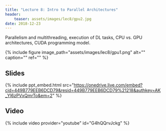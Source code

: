```yaml
---
title: "Lecture 8: Intro to Parallel Architectures"
header:
    teaser: assets/images/lec8/gpu2.jpg
date: 2018-12-23
---
```


Parallelism and multithreading, execution of DL tasks, CPU vs. GPU architectures, CUDA programming model.

{% include figure image_path="assets/images/lec8/gpu1.png" alt="" caption="" ref="" %}

## Slides

{% include ppt_embed.html
src="https://onedrive.live.com/embed?cid=449B779EEB6DCD79&resid=449B779EEB6DCD79%21218&authkey=AK_Yl6zPVxQmrTo&em=2" %}

## Video

{% include video provider="youtube" id="G4hQQrvJckg" %}

